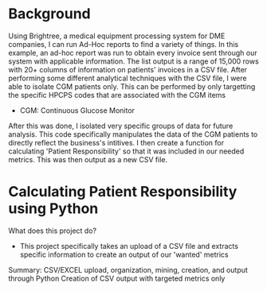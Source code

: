 # Background

Using Brightree, a medical equipment processing system for DME companies, I can run Ad-Hoc reports to find a variety of things.
In this example, an ad-hoc report was run to obtain every invoice sent through our system with applicable information.
The list output is a range of 15,000 rows with 20+ columns of information on patients' invoices in a CSV file.
After performing some different analytical techniques with the CSV file, I were able to isolate CGM patients only.
This can be performed by only targetting the specific HPCPS codes that are associated with the CGM items
- CGM: Continuous Glucose Monitor

After this was done, I isolated very specific groups of data for future analysis.
This code specifically manipulates the data of the CGM patients to directly reflect the business's intitives.
I then create a function for calculating 'Patient Responsibility' so that it was included in our needed metrics.
This was then output as a new CSV file.

# Calculating Patient Responsibility using Python
What does this project do?
- This project specifically takes an upload of a CSV file and extracts specific information to create an output of our 'wanted' metrics

Summary:
CSV/EXCEL upload, organization, mining, creation, and output through Python
Creation of CSV output with targeted metrics only
